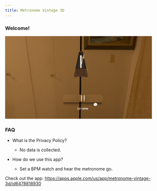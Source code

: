 ```yaml
---
title: Metronome Vintage 3D
---
```


### Welcome!

<img src="/assets/BPM_Clapper/metronome3D.gif"/>

### FAQ
- What is the Privacy Policy?
    - No data is collected.

- How do we use this app?
    - Set a BPM watch and hear the metronome go. 
 
 
Check out the app:
https://apps.apple.com/us/app/metronome-vintage-3d/id6478818930

